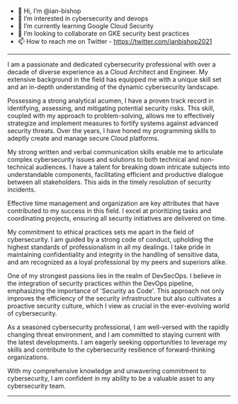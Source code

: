 - 👋 Hi, I’m @ian-bishop
- 👀 I’m interested in cybersecurity and devops
- 🌱 I’m currently learning Google Cloud Security
- 💞️ I’m looking to collaborate on GKE security best practices
- 📫 How to reach me on Twitter - https://twitter.com/ianbishop2021

<!---
ian-bishop/ian-bishop is a ✨ special ✨ repository because its `README.md` (this file) appears on your GitHub profile.
You can click the Preview link to take a look at your changes.
--->


---

I am a passionate and dedicated cybersecurity professional with over a decade of diverse experience as a Cloud Architect and Engineer. My extensive background in the field has equipped me with a unique skill set and an in-depth understanding of the dynamic cybersecurity landscape.

Possessing a strong analytical acumen, I have a proven track record in identifying, assessing, and mitigating potential security risks. This skill, coupled with my approach to problem-solving, allows me to effectively strategize and implement measures to fortify systems against advanced security threats. Over the years, I have honed my programming skills to adeptly create and manage secure Cloud platforms.

My strong written and verbal communication skills enable me to articulate complex cybersecurity issues and solutions to both technical and non-technical audiences. I have a talent for breaking down intricate subjects into understandable components, facilitating efficient and productive dialogue between all stakeholders. This aids in the timely resolution of security incidents.

Effective time management and organization are key attributes that have contributed to my success in this field. I excel at prioritizing tasks and coordinating projects, ensuring all security initiatives are delivered on time.

My commitment to ethical practices sets me apart in the field of cybersecurity. I am guided by a strong code of conduct, upholding the highest standards of professionalism in all my dealings. I take pride in maintaining confidentiality and integrity in the handling of sensitive data, and am recognized as a loyal professional by my peers and superiors alike.

One of my strongest passions lies in the realm of DevSecOps. I believe in the integration of security practices within the DevOps pipeline, emphasizing the importance of 'Security as Code'. This approach not only improves the efficiency of the security infrastructure but also cultivates a proactive security culture, which I view as crucial in the ever-evolving world of cybersecurity.

As a seasoned cybersecurity professional, I am well-versed with the rapidly changing threat environment, and I am committed to staying current with the latest developments. I am eagerly seeking opportunities to leverage my skills and contribute to the cybersecurity resilience of forward-thinking organizations.

With my comprehensive knowledge and unwavering commitment to cybersecurity, I am confident in my ability to be a valuable asset to any cybersecurity team.

---
